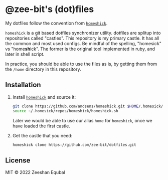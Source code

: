 # @zee-bit's (dot)files

My dotfiles follow the convention from [`homeshick`](https://github.com/andsens/homeshick).

`homeshick` is a  git based dotfiles synchronizer utility. dotfiles are splitup into repositories called "castles". This repository is my primary castle. It has all the common and most used configs. Be mindful of the spelling, "homesick" vs "home**sh**ick". The former is the original tool implemented in ruby, and later in shell script.

In practice, you should be able to use the files as is, by getting them from the `/home` directory in this repository.

## Installation

1. Install [`homeshick`](https://github.com/andsens/homeshick) and source it:

   ```bash
   git clone https://github.com/andsens/homeshick.git $HOME/.homesick/repos/homeshick
   source ~/.homesick/repos/homeshick/homeshick.sh
   ```

   Later we would be able to use our alias `home` for `homeshick`, once we have loaded the first castle.

2. Get the castle that you need:

   ```bash
   homeshick clone https://github.com/zee-bit/dotfiles.git
   ```

## License

MIT © 2022 Zeeshan Equbal
